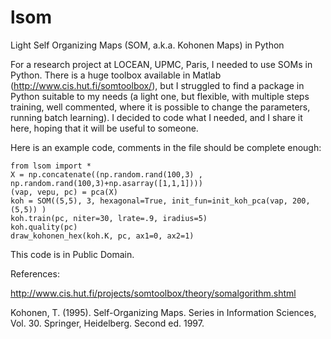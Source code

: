 # lsom
Light Self Organizing Maps (SOM, a.k.a. Kohonen Maps) in Python

For a research project at LOCEAN, UPMC, Paris, I needed to use SOMs in Python. There is a huge toolbox available in Matlab (http://www.cis.hut.fi/somtoolbox/), but I struggled to find a package in Python suitable to my needs (a light one, but flexible, with multiple steps training, well commented, where it is possible to change the parameters, running batch learning). I decided to code what I needed, and I share it here, hoping that it will be useful to someone.

Here is an example code, comments in the file should be complete enough:

```
from lsom import *
X = np.concatenate((np.random.rand(100,3) , np.random.rand(100,3)+np.asarray([1,1,1])))  
(vap, vepu, pc) = pca(X)
koh = SOM((5,5), 3, hexagonal=True, init_fun=init_koh_pca(vap, 200, (5,5)) )  
koh.train(pc, niter=30, lrate=.9, iradius=5)
koh.quality(pc)
draw_kohonen_hex(koh.K, pc, ax1=0, ax2=1)
```

This code is in Public Domain.

References:

http://www.cis.hut.fi/projects/somtoolbox/theory/somalgorithm.shtml

Kohonen, T. (1995). Self-Organizing Maps. Series in Information Sciences, Vol. 30. Springer, Heidelberg. Second ed. 1997. 
